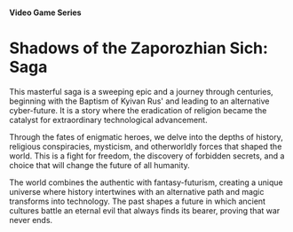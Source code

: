 #### Video Game Series

# Shadows of the Zaporozhian Sich: Saga

This masterful saga is a sweeping epic and a journey through centuries, beginning with the Baptism of Kyivan Rus' and leading to an alternative cyber-future. It is a story where the eradication of religion became the catalyst for extraordinary technological advancement.

Through the fates of enigmatic heroes, we delve into the depths of history, religious conspiracies, mysticism, and otherworldly forces that shaped the world. This is a fight for freedom, the discovery of forbidden secrets, and a choice that will change the future of all humanity.

The world combines the authentic with fantasy-futurism, creating a unique universe where history intertwines with an alternative path and magic transforms into technology. The past shapes a future in which ancient cultures battle an eternal evil that always finds its bearer, proving that war never ends.
